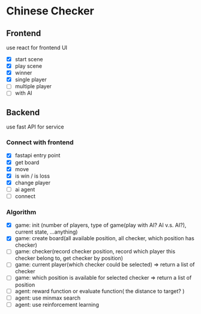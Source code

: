 # Chinese Checker

## Frontend
use react for frontend UI

- [x] start scene
- [x] play scene
- [x] winner
- [x] single player
- [ ] multiple player
- [ ] with AI

## Backend

use fast API for service

### Connect with frontend

- [x] fastapi entry point
- [x] get board
- [x] move
- [x] is win / is loss
- [x] change player
- [ ] ai agent
- [ ] connect

### Algorithm

- [x] game: init (number of players, type of game(play with AI? AI v.s. AI?), current state, ...anything)
- [x] game: create board(all available position, all checker, which position has checker)
- [ ] game: checker(record checker position, record which player this checker belong to, get checker by position)
- [ ] game: current player(which checker could be selected) => return a list of checker
- [ ] game: which position is available for selected checker => return a list of position
- [ ] agent: reward function or evaluate function( the distance to target? )
- [ ] agent: use minmax search
- [ ] agent: use reinforcement learning
